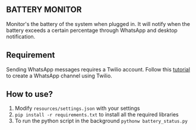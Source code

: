 ## BATTERY MONITOR
 Monitor's the battery of the system when plugged in. It will notify when the battery exceeds a certain percentage through WhatsApp and desktop notification.
 
## Requirement
 Sending WhatsApp messages requires a Twilio account. Follow this [tutorial](https://www.twilio.com/docs/whatsapp/quickstart/python#sign-up-for-twilio-and-activate-the-sandbox) to create a WhatsApp channel using Twilio.
 
## How to use?
1. Modify `resources/settings.json` with your settings
2. `pip install -r requirements.txt` to install all the required libraries
3. To run the python script in the background `pythonw battery_status.py`
